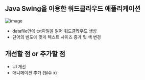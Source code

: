 ## Java Swing을 이용한 워드클라우드 애플리케이션

![image](https://user-images.githubusercontent.com/82877211/201920044-7ae3b279-05b8-4361-bdaf-96acf84cba59.png)

* datafile안에 txt파일을 읽어 워드클라우드 생성
* 단어의 빈도에 맞게 텍스트 사이즈 증가 및 색 변경

## 개선할 점 or 추가할 점
* UI 개선
* 애니메이션 추가 (필수 x)

